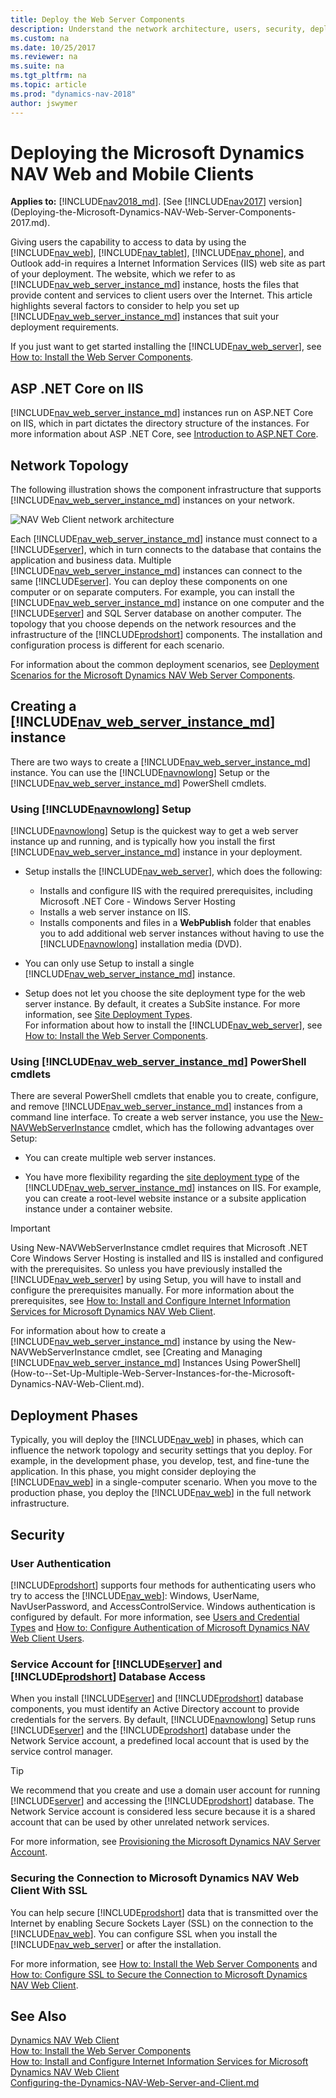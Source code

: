 ```yaml
---
title: Deploy the Web Server Components
description: Understand the network architecture, users, security, deployment phases for installing and configuring the Dynamics NAV Web Server Components.
ms.custom: na
ms.date: 10/25/2017
ms.reviewer: na
ms.suite: na
ms.tgt_pltfrm: na
ms.topic: article
ms.prod: "dynamics-nav-2018"
author: jswymer
---
```

# Deploying the Microsoft Dynamics NAV Web and Mobile Clients

**Applies to:** [!INCLUDE[nav2018_md](../developer/includes/nav2018_md.md)]. [See [!INCLUDE[nav2017](../developer/includes/nav2017.md)] version](Deploying-the-Microsoft-Dynamics-NAV-Web-Server-Components-2017.md).

Giving users the capability to access to data by using the [!INCLUDE[nav_web](../developer/includes/nav_web_md.md)], [!INCLUDE[nav_tablet](../developer/includes/nav_tablet_md.md)], [!INCLUDE[nav_phone](../developer/includes/nav_phone_md.md)], and Outlook add-in requires a Internet Information Services (IIS) web site as part of your deployment. The website, which we refer to as [!INCLUDE[nav_web_server_instance_md](../developer/includes/nav_web_server_instance_md.md)] instance, hosts the files that provide content and services to client users over the Internet. This article highlights several factors to consider to help you set up [!INCLUDE[nav_web_server_instance_md](../developer/includes/nav_web_server_instance_md.md)] instances that suit your deployment requirements.

If you just want to get started installing the [!INCLUDE[nav_web_server](../developer/includes/nav_web_server_md.md)], see [How to: Install the Web Server Components](How-to--Install-the-Web-Server-Components.md).

## ASP .NET Core on IIS

[!INCLUDE[nav_web_server_instance_md](../developer/includes/nav_web_server_instance_md.md)] instances run on ASP.NET Core on IIS, which in part dictates the directory structure of the instances. For more information about ASP .NET Core, see [Introduction to ASP.NET Core](https://docs.microsoft.com/en-us/aspnet/core/).

## Network Topology
The following illustration shows the component infrastructure that supports [!INCLUDE[nav_web_server_instance_md](../developer/includes/nav_web_server_instance_md.md)] instances on your network.  

![NAV Web Client network architecture](media/NAV_WebClient_Network_Architecture.png "NAV\_WebClient\_Network\_Architecture")  

Each [!INCLUDE[nav_web_server_instance_md](../developer/includes/nav_web_server_instance_md.md)] instance must connect to a [!INCLUDE[server](../developer/includes/server.md)], which in turn connects to the database that contains the application and business data. Multiple [!INCLUDE[nav_web_server_instance_md](../developer/includes/nav_web_server_instance_md.md)] instances can connect to the same [!INCLUDE[server](../developer/includes/server.md)]. You can deploy these components on one computer or on separate computers. For example, you can install the [!INCLUDE[nav_web_server_instance_md](../developer/includes/nav_web_server_instance_md.md)] instance on one computer and the [!INCLUDE[server](../developer/includes/server.md)] and SQL Server database on another computer. The topology that you choose depends on the network resources and the infrastructure of the [!INCLUDE[prodshort](../developer/includes/prodshort.md)] components. The installation and configuration process is different for each scenario.

For information about the common deployment scenarios, see [Deployment Scenarios for the Microsoft Dynamics NAV Web Server Components](Deployment-Scenarios-for-the-Microsoft-Dynamics-NAV-Web-Server-Components.md).  

##  Creating a [!INCLUDE[nav_web_server_instance_md](../developer/includes/nav_web_server_instance_md.md)] instance  

There are two ways to create a [!INCLUDE[nav_web_server_instance_md](../developer/includes/nav_web_server_instance_md.md)] instance. You can use the [!INCLUDE[navnowlong](../developer/includes/navnowlong_md.md)] Setup or the [!INCLUDE[nav_web_server_instance_md](../developer/includes/nav_web_server_instance_md.md)] PowerShell cmdlets.

### Using [!INCLUDE[navnowlong](../developer/includes/navnowlong_md.md)] Setup
[!INCLUDE[navnowlong](../developer/includes/navnowlong_md.md)] Setup is the quickest way to get a web server instance up and running, and is typically how you install the first [!INCLUDE[nav_web_server_instance_md](../developer/includes/nav_web_server_instance_md.md)] instance in your deployment.

-   Setup installs the [!INCLUDE[nav_web_server](../developer/includes/nav_web_server_md.md)], which does the following:

    -   Installs and configure IIS with the required prerequisites, including Microsoft .NET Core - Windows Server Hosting <!--[Microsoft .NET Core - Windows Server Hosting package](https://aka.ms/dotnetcore.2.0.0-windowshosting)-->
    -   Installs a web server instance on IIS.
    -   Installs components and files in a **WebPublish** folder that enables you to add additional web server instances without having to use the [!INCLUDE[navnowlong](../developer/includes/navnowlong_md.md)] installation media (DVD).

-   You can only use Setup to install a single [!INCLUDE[nav_web_server_instance_md](../developer/includes/nav_web_server_instance_md.md)] instance.

-   Setup does not let you choose the site deployment type for the web server instance. By default, it creates a SubSite instance. For more information, see [Site Deployment Types](How-to--Set-Up-Multiple-Web-Server-Instances-for-the-Microsoft-Dynamics-NAV-Web-Client.md#WebClientonIIS).    
For information about how to install the [!INCLUDE[nav_web_server](../developer/includes/nav_web_server_md.md)], see [How to: Install the Web Server Components](How-to--Install-the-Web-Server-Components.md).

### Using [!INCLUDE[nav_web_server_instance_md](../developer/includes/nav_web_server_instance_md.md)] PowerShell cmdlets
There are several PowerShell cmdlets that enable you to create, configure, and remove [!INCLUDE[nav_web_server_instance_md](../developer/includes/nav_web_server_instance_md.md)] instances from a command line interface. To create a web server instance, you use the [New-NAVWebServerInstance](https://docs.microsoft.com/en-us/powershell/module/microsoft.dynamics.nav.management/new-navwebserverinstance) cmdlet, which has the following advantages over Setup:

-   You can create multiple web server instances.

-   You have more flexibility regarding the [site deployment type](How-to--Set-Up-Multiple-Web-Server-Instances-for-the-Microsoft-Dynamics-NAV-Web-Client.md#WebClientonIIS) of the [!INCLUDE[nav_web_server_instance_md](../developer/includes/nav_web_server_instance_md.md)] instances on IIS. For example, you can create a root-level website instance  or a subsite application instance under a container website.

> [!IMPORTANT]
>Using  New-NAVWebServerInstance cmdlet requires that Microsoft .NET Core Windows Server Hosting is installed and IIS is installed and configured with the prerequisites. So unless you have previously installed the [!INCLUDE[nav_web_server](../developer/includes/nav_web_server_md.md)] by using Setup, you will have to install and configure the prerequisites manually. For more information about the prerequisites, see
[How to: Install and Configure Internet Information Services for Microsoft Dynamics NAV Web Client](How-to--Install-and-Configure-Internet-Information-Services-for-Microsoft-Dynamics-NAV-Web-Client.md).

For information about how to create a [!INCLUDE[nav_web_server_instance_md](../developer/includes/nav_web_server_instance_md.md)] instance by using the New-NAVWebServerInstance cmdlet, see [Creating and Managing [!INCLUDE[nav_web_server_instance_md](../developer/includes/nav_web_server_instance_md.md)] Instances Using PowerShell](How-to--Set-Up-Multiple-Web-Server-Instances-for-the-Microsoft-Dynamics-NAV-Web-Client.md).

## Deployment Phases  
 Typically, you will deploy the [!INCLUDE[nav_web](../developer/includes/nav_web_md.md)] in phases, which can influence the network topology and security settings that you deploy. For example, in the development phase, you develop, test, and fine-tune the application. In this phase, you might consider deploying the [!INCLUDE[nav_web](../developer/includes/nav_web_md.md)] in a single-computer scenario. When you move to the production phase, you deploy the [!INCLUDE[nav_web](../developer/includes/nav_web_md.md)] in the full network infrastructure.  

## Security  

### User Authentication  
 [!INCLUDE[prodshort](../developer/includes/prodshort.md)] supports four methods for authenticating users who try to access the [!INCLUDE[nav_web](../developer/includes/nav_web_md.md)]: Windows, UserName, NavUserPassword, and AccessControlService. Windows authentication is configured by default. For more information, see [Users and Credential Types](Users-and-Credential-Types.md) and [How to: Configure Authentication of Microsoft Dynamics NAV Web Client Users](How-to--Configure-Authentication-of-Microsoft-Dynamics-NAV-Web-Client-Users.md).  

### Service Account for [!INCLUDE[server](../developer/includes/server.md)] and [!INCLUDE[prodshort](../developer/includes/prodshort.md)] Database Access  
 When you install [!INCLUDE[server](../developer/includes/server.md)] and [!INCLUDE[prodshort](../developer/includes/prodshort.md)] database components, you must identify an Active Directory account to provide credentials for the servers. By default, [!INCLUDE[navnowlong](../developer/includes/navnowlong_md.md)] Setup runs [!INCLUDE[server](../developer/includes/server.md)] and the [!INCLUDE[prodshort](../developer/includes/prodshort.md)] database under the Network Service account, a predefined local account that is used by the service control manager.  

> [!TIP]  
>  We recommend that you create and use a domain user account for running [!INCLUDE[server](../developer/includes/server.md)] and accessing the [!INCLUDE[prodshort](../developer/includes/prodshort.md)] database. The Network Service account is considered less secure because it is a shared account that can be used by other unrelated network services.  

 For more information, see [Provisioning the Microsoft Dynamics NAV Server Account](Provisioning-the-Microsoft-Dynamics-NAV-Server-Account.md).  

### Securing the Connection to Microsoft Dynamics NAV Web Client With SSL  
 You can help secure [!INCLUDE[prodshort](../developer/includes/prodshort.md)] data that is transmitted over the Internet by enabling Secure Sockets Layer \(SSL\) on the connection to the [!INCLUDE[nav_web](../developer/includes/nav_web_md.md)]. You can configure SSL when you install the [!INCLUDE[nav_web_server](../developer/includes/nav_web_server_md.md)] or after the installation.  

 For more information, see [How to: Install the Web Server Components](How-to--Install-the-Web-Server-Components.md) and [How to: Configure SSL to Secure the Connection to Microsoft Dynamics NAV Web Client](How-to--Configure-SSL-to-Secure-the-Connection-to-Microsoft-Dynamics-NAV-Web-Client.md).  

## See Also  
 [Dynamics NAV Web Client](Microsoft-Dynamics-NAV-Web-Client.md)   
 [How to: Install the Web Server Components](How-to--Install-the-Web-Server-Components.md)  
 [How to: Install and Configure Internet Information Services for Microsoft Dynamics NAV Web Client](How-to--Install-and-Configure-Internet-Information-Services-for-Microsoft-Dynamics-NAV-Web-Client.md)  
 [Configuring-the-Dynamics-NAV-Web-Server-and-Client.md](Configuring-the-Microsoft-Dynamics-NAV-Web-Server-and-Client.md)  
